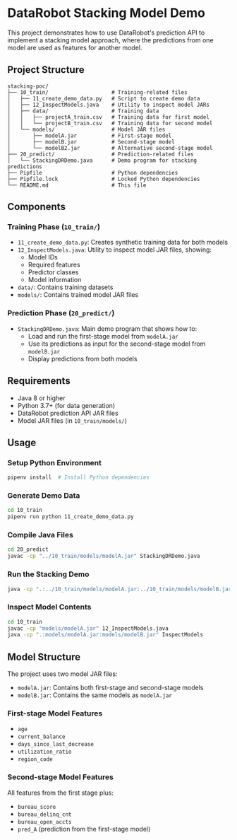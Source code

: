 # DataRobot Stacking Model Demo

This project demonstrates how to use DataRobot's prediction API to implement a stacking model approach, where the predictions from one model are used as features for another model.

## Project Structure

```
stacking-poc/
├── 10_train/                    # Training-related files
│   ├── 11_create_demo_data.py   # Script to create demo data
│   ├── 12_InspectModels.java    # Utility to inspect model JARs
│   ├── data/                    # Training data
│   │   ├── projectA_train.csv   # Training data for first model
│   │   └── projectB_train.csv   # Training data for second model
│   └── models/                  # Model JAR files
│       ├── modelA.jar           # First-stage model
│       ├── modelB.jar           # Second-stage model
│       └── modelB2.jar          # Alternative second-stage model
├── 20_predict/                  # Prediction-related files
│   └── StackingDRDemo.java      # Demo program for stacking predictions
├── Pipfile                      # Python dependencies
├── Pipfile.lock                 # Locked Python dependencies
└── README.md                    # This file
```

## Components

### Training Phase (`10_train/`)
- `11_create_demo_data.py`: Creates synthetic training data for both models
- `12_InspectModels.java`: Utility to inspect model JAR files, showing:
  - Model IDs
  - Required features
  - Predictor classes
  - Model information
- `data/`: Contains training datasets
- `models/`: Contains trained model JAR files

### Prediction Phase (`20_predict/`)
- `StackingDRDemo.java`: Main demo program that shows how to:
  - Load and run the first-stage model from `modelA.jar`
  - Use its predictions as input for the second-stage model from `modelB.jar`
  - Display predictions from both models

## Requirements

- Java 8 or higher
- Python 3.7+ (for data generation)
- DataRobot prediction API JAR files
- Model JAR files (in `10_train/models/`)

## Usage

### Setup Python Environment
```bash
pipenv install  # Install Python dependencies
```

### Generate Demo Data
```bash
cd 10_train
pipenv run python 11_create_demo_data.py
```

### Compile Java Files
```bash
cd 20_predict
javac -cp "../10_train/models/modelA.jar" StackingDRDemo.java
```

### Run the Stacking Demo
```bash
java -cp ".:../10_train/models/modelA.jar:../10_train/models/modelB.jar" StackingDRDemo
```

### Inspect Model Contents
```bash
cd 10_train
javac -cp "models/modelA.jar" 12_InspectModels.java
java -cp ".:models/modelA.jar:models/modelB.jar" InspectModels
```

## Model Structure

The project uses two model JAR files:
- `modelA.jar`: Contains both first-stage and second-stage models
- `modelB.jar`: Contains the same models as `modelA.jar`

### First-stage Model Features
- `age`
- `current_balance`
- `days_since_last_decrease`
- `utilization_ratio`
- `region_code`

### Second-stage Model Features
All features from the first stage plus:
- `bureau_score`
- `bureau_delinq_cnt`
- `bureau_open_accts`
- `pred_A` (prediction from the first-stage model) 